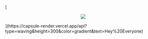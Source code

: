 [<p align="center">
  <img src="https://capsule-render.vercel.app/api?text=Hey Everyone!🕹️&animation=fadeIn&type=waving&color=gradient&height=100"/>
</p>](https://capsule-render.vercel.app/api?type=waving&height=300&color=gradient&text=Hey%20Everyone)
